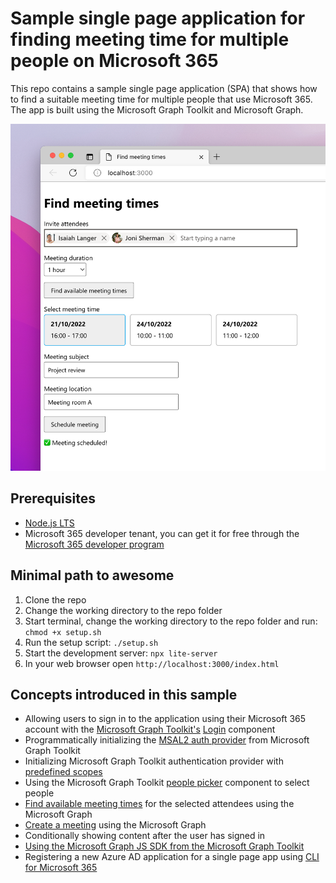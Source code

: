 # Sample single page application for finding meeting time for multiple people on Microsoft 365

This repo contains a sample single page application (SPA) that shows how to find a suitable meeting time for multiple people that use Microsoft 365. The app is built using the Microsoft Graph Toolkit and Microsoft Graph.

![Browser window with a web page showing an that lets user find meeting time with multiple attendees who all use Microsoft 365](./assets/find-meeting-times-graph.png)

## Prerequisites

- [Node.js LTS](https://nodejs.org)
- Microsoft 365 developer tenant, you can get it for free through the [Microsoft 365 developer program](https://developer.microsoft.com/microsoft-365/dev-program?WT.mc_id=m365-79878-wmastyka)

## Minimal path to awesome

1. Clone the repo
1. Change the working directory to the repo folder
1. Start terminal, change the working directory to the repo folder and run: `chmod +x setup.sh`
1. Run the setup script: `./setup.sh`
1. Start the development server: `npx lite-server`
1. In your web browser open `http://localhost:3000/index.html`

## Concepts introduced in this sample

- Allowing users to sign in to the application using their Microsoft 365 account with the [Microsoft Graph Toolkit's](https://learn.microsoft.com/graph/toolkit/overview?WT.mc_id=m365-79878-wmastyka) [Login](https://learn.microsoft.com/graph/toolkit/components/login?WT.mc_id=m365-79878-wmastyka) component
- Programmatically initializing the [MSAL2 auth provider](https://learn.microsoft.com/graph/toolkit/providers/msal2?WT.mc_id=m365-79878-wmastyka) from Microsoft Graph Toolkit
- Initializing Microsoft Graph Toolkit authentication provider with [predefined scopes](https://learn.microsoft.com/graph/toolkit/providers/providers?WT.mc_id=m365-79878-wmastyka#permission-scopes)
- Using the Microsoft Graph Toolkit [people picker](https://learn.microsoft.com/graph/toolkit/components/people-picker?WT.mc_id=m365-79878-wmastyka) component to select people
- [Find available meeting times](https://learn.microsoft.com/graph/api/user-findmeetingtimes?view=graph-rest-1.0&tabs=javascript&WT.mc_id=m365-79878-wmastyka) for the selected attendees using the Microsoft Graph
- [Create a meeting](https://learn.microsoft.com/graph/api/user-post-events?view=graph-rest-1.0&tabs=javascript&WT.mc_id=m365-79878-wmastyka) using the Microsoft Graph
- Conditionally showing content after the user has signed in
- [Using the Microsoft Graph JS SDK from the Microsoft Graph Toolkit](https://learn.microsoft.com/graph/toolkit/providers/providers?WT.mc_id=m365-79878-wmastyka#making-your-own-calls-to-microsoft-graph)
- Registering a new Azure AD application for a single page app using [CLI for Microsoft 365](https://aka.ms/cli-m365)
